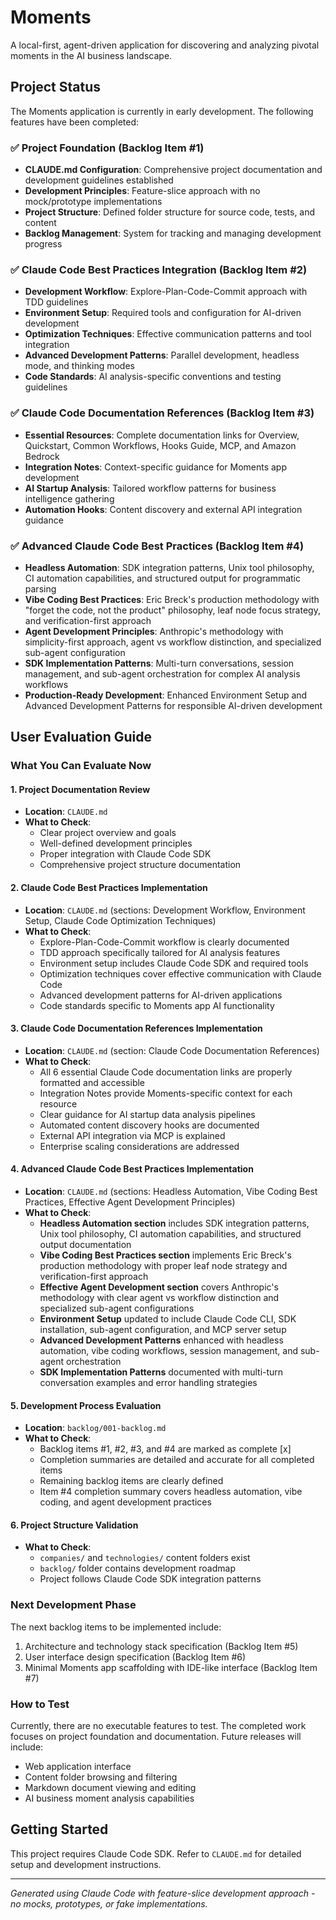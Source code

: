 # Moments

A local-first, agent-driven application for discovering and analyzing pivotal moments in the AI business landscape.

## Project Status

The Moments application is currently in early development. The following features have been completed:

### ✅ Project Foundation (Backlog Item #1)
- **CLAUDE.md Configuration**: Comprehensive project documentation and development guidelines established
- **Development Principles**: Feature-slice approach with no mock/prototype implementations
- **Project Structure**: Defined folder structure for source code, tests, and content
- **Backlog Management**: System for tracking and managing development progress

### ✅ Claude Code Best Practices Integration (Backlog Item #2)
- **Development Workflow**: Explore-Plan-Code-Commit approach with TDD guidelines
- **Environment Setup**: Required tools and configuration for AI-driven development
- **Optimization Techniques**: Effective communication patterns and tool integration
- **Advanced Development Patterns**: Parallel development, headless mode, and thinking modes
- **Code Standards**: AI analysis-specific conventions and testing guidelines

### ✅ Claude Code Documentation References (Backlog Item #3)
- **Essential Resources**: Complete documentation links for Overview, Quickstart, Common Workflows, Hooks Guide, MCP, and Amazon Bedrock
- **Integration Notes**: Context-specific guidance for Moments app development
- **AI Startup Analysis**: Tailored workflow patterns for business intelligence gathering
- **Automation Hooks**: Content discovery and external API integration guidance

### ✅ Advanced Claude Code Best Practices (Backlog Item #4)
- **Headless Automation**: SDK integration patterns, Unix tool philosophy, CI automation capabilities, and structured output for programmatic parsing
- **Vibe Coding Best Practices**: Eric Breck's production methodology with "forget the code, not the product" philosophy, leaf node focus strategy, and verification-first approach
- **Agent Development Principles**: Anthropic's methodology with simplicity-first approach, agent vs workflow distinction, and specialized sub-agent configuration
- **SDK Implementation Patterns**: Multi-turn conversations, session management, and sub-agent orchestration for complex AI analysis workflows
- **Production-Ready Development**: Enhanced Environment Setup and Advanced Development Patterns for responsible AI-driven development

## User Evaluation Guide

### What You Can Evaluate Now

#### 1. Project Documentation Review
- **Location**: `CLAUDE.md`
- **What to Check**: 
  - Clear project overview and goals
  - Well-defined development principles
  - Proper integration with Claude Code SDK
  - Comprehensive project structure documentation

#### 2. Claude Code Best Practices Implementation
- **Location**: `CLAUDE.md` (sections: Development Workflow, Environment Setup, Claude Code Optimization Techniques)
- **What to Check**:
  - Explore-Plan-Code-Commit workflow is clearly documented
  - TDD approach specifically tailored for AI analysis features
  - Environment setup includes Claude Code SDK and required tools
  - Optimization techniques cover effective communication with Claude Code
  - Advanced development patterns for AI-driven applications
  - Code standards specific to Moments app AI functionality

#### 3. Claude Code Documentation References Implementation
- **Location**: `CLAUDE.md` (section: Claude Code Documentation References)
- **What to Check**:
  - All 6 essential Claude Code documentation links are properly formatted and accessible
  - Integration Notes provide Moments-specific context for each resource
  - Clear guidance for AI startup data analysis pipelines
  - Automated content discovery hooks are documented
  - External API integration via MCP is explained
  - Enterprise scaling considerations are addressed

#### 4. Advanced Claude Code Best Practices Implementation
- **Location**: `CLAUDE.md` (sections: Headless Automation, Vibe Coding Best Practices, Effective Agent Development Principles)
- **What to Check**:
  - **Headless Automation section** includes SDK integration patterns, Unix tool philosophy, CI automation capabilities, and structured output documentation
  - **Vibe Coding Best Practices section** implements Eric Breck's production methodology with proper leaf node strategy and verification-first approach
  - **Effective Agent Development section** covers Anthropic's methodology with clear agent vs workflow distinction and specialized sub-agent configurations
  - **Environment Setup** updated to include Claude Code CLI, SDK installation, sub-agent configuration, and MCP server setup
  - **Advanced Development Patterns** enhanced with headless automation, vibe coding workflows, session management, and sub-agent orchestration
  - **SDK Implementation Patterns** documented with multi-turn conversation examples and error handling strategies

#### 5. Development Process Evaluation
- **Location**: `backlog/001-backlog.md`
- **What to Check**:
  - Backlog items #1, #2, #3, and #4 are marked as complete [x]
  - Completion summaries are detailed and accurate for all completed items
  - Remaining backlog items are clearly defined
  - Item #4 completion summary covers headless automation, vibe coding, and agent development practices

#### 6. Project Structure Validation
- **What to Check**:
  - `companies/` and `technologies/` content folders exist
  - `backlog/` folder contains development roadmap
  - Project follows Claude Code SDK integration patterns

### Next Development Phase

The next backlog items to be implemented include:
1. Architecture and technology stack specification (Backlog Item #5)
2. User interface design specification (Backlog Item #6)
3. Minimal Moments app scaffolding with IDE-like interface (Backlog Item #7)

### How to Test

Currently, there are no executable features to test. The completed work focuses on project foundation and documentation. Future releases will include:
- Web application interface
- Content folder browsing and filtering
- Markdown document viewing and editing
- AI business moment analysis capabilities

## Getting Started

This project requires Claude Code SDK. Refer to `CLAUDE.md` for detailed setup and development instructions.

---

*Generated using Claude Code with feature-slice development approach - no mocks, prototypes, or fake implementations.*